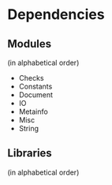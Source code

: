 # Dependencies

## Modules
(in alphabetical order)

* Checks
* Constants
* Document
* IO
* Metainfo
* Misc
* String

## Libraries
(in alphabetical order)

